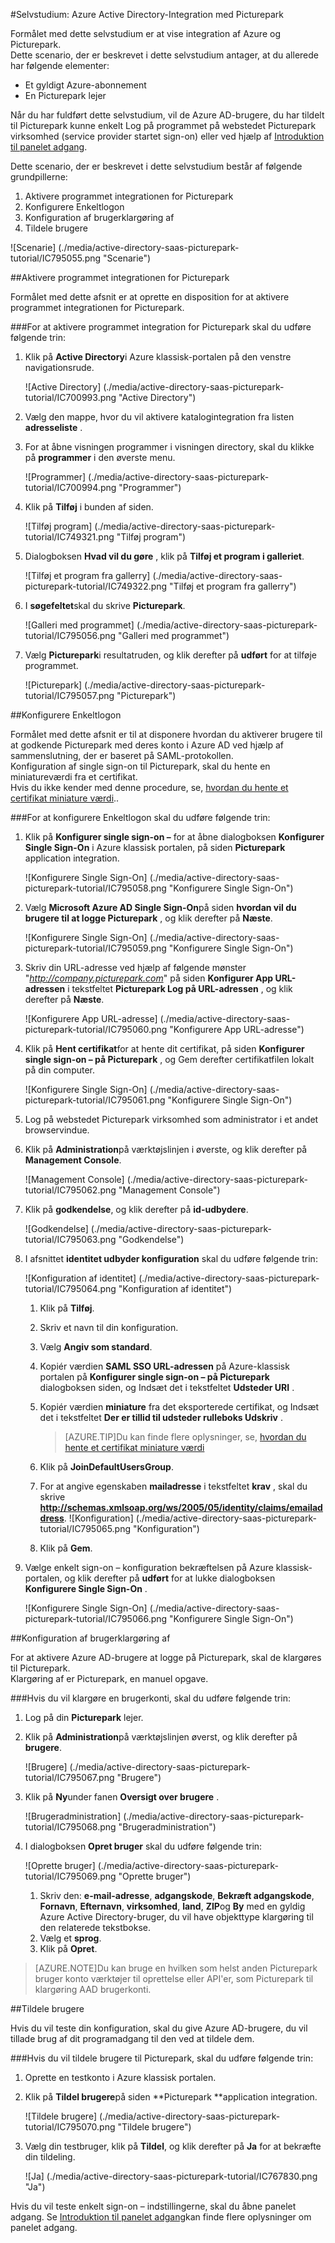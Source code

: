 <properties 
    pageTitle="Selvstudium: Azure Active Directory-Integration med Picturepark | Microsoft Azure" 
    description="Lær, hvordan du bruger Picturepark med Azure Active Directory til at aktivere enkeltlogon, automatiseret klargøring og mere!" 
    services="active-directory" 
    authors="jeevansd"  
    documentationCenter="na" 
    manager="femila"/>
<tags 
    ms.service="active-directory" 
    ms.devlang="na" 
    ms.topic="article" 
    ms.tgt_pltfrm="na" 
    ms.workload="identity" 
    ms.date="09/26/2016" 
    ms.author="jeedes" />

#<a name="tutorial-azure-active-directory-integration-with-picturepark"></a>Selvstudium: Azure Active Directory-Integration med Picturepark
  
Formålet med dette selvstudium er at vise integration af Azure og Picturepark.  
Dette scenario, der er beskrevet i dette selvstudium antager, at du allerede har følgende elementer:

-   Et gyldigt Azure-abonnement
-   En Picturepark lejer
  
Når du har fuldført dette selvstudium, vil de Azure AD-brugere, du har tildelt til Picturepark kunne enkelt Log på programmet på webstedet Picturepark virksomhed (service provider startet sign-on) eller ved hjælp af [Introduktion til panelet adgang](active-directory-saas-access-panel-introduction.md).
  
Dette scenario, der er beskrevet i dette selvstudium består af følgende grundpillerne:

1.  Aktivere programmet integrationen for Picturepark
2.  Konfigurere Enkeltlogon
3.  Konfiguration af brugerklargøring af
4.  Tildele brugere

![Scenarie] (./media/active-directory-saas-picturepark-tutorial/IC795055.png "Scenarie")

##<a name="enabling-the-application-integration-for-picturepark"></a>Aktivere programmet integrationen for Picturepark
  
Formålet med dette afsnit er at oprette en disposition for at aktivere programmet integrationen for Picturepark.

###<a name="to-enable-the-application-integration-for-picturepark-perform-the-following-steps"></a>For at aktivere programmet integration for Picturepark skal du udføre følgende trin:

1.  Klik på **Active Directory**i Azure klassisk-portalen på den venstre navigationsrude.

    ![Active Directory] (./media/active-directory-saas-picturepark-tutorial/IC700993.png "Active Directory")

2.  Vælg den mappe, hvor du vil aktivere katalogintegration fra listen **adresseliste** .

3.  For at åbne visningen programmer i visningen directory, skal du klikke på **programmer** i den øverste menu.

    ![Programmer] (./media/active-directory-saas-picturepark-tutorial/IC700994.png "Programmer")

4.  Klik på **Tilføj** i bunden af siden.

    ![Tilføj program] (./media/active-directory-saas-picturepark-tutorial/IC749321.png "Tilføj program")

5.  Dialogboksen **Hvad vil du gøre** , klik på **Tilføj et program i galleriet**.

    ![Tilføj et program fra gallerry] (./media/active-directory-saas-picturepark-tutorial/IC749322.png "Tilføj et program fra gallerry")

6.  I **søgefeltet**skal du skrive **Picturepark**.

    ![Galleri med programmet] (./media/active-directory-saas-picturepark-tutorial/IC795056.png "Galleri med programmet")

7.  Vælg **Picturepark**i resultatruden, og klik derefter på **udført** for at tilføje programmet.

    ![Picturepark] (./media/active-directory-saas-picturepark-tutorial/IC795057.png "Picturepark")

##<a name="configuring-single-sign-on"></a>Konfigurere Enkeltlogon
  
Formålet med dette afsnit er til at disponere hvordan du aktiverer brugere til at godkende Picturepark med deres konto i Azure AD ved hjælp af sammenslutning, der er baseret på SAML-protokollen.  
Konfiguration af single sign-on til Picturepark, skal du hente en miniatureværdi fra et certifikat.  
Hvis du ikke kender med denne procedure, se, [hvordan du hente et certifikat miniature værdi](http://youtu.be/YKQF266SAxI)..

###<a name="to-configure-single-sign-on-perform-the-following-steps"></a>For at konfigurere Enkeltlogon skal du udføre følgende trin:

1.  Klik på **Konfigurer single sign-on –** for at åbne dialogboksen **Konfigurer Single Sign-On** i Azure klassisk portalen, på siden **Picturepark** application integration.

    ![Konfigurere Single Sign-On] (./media/active-directory-saas-picturepark-tutorial/IC795058.png "Konfigurere Single Sign-On")

2.  Vælg **Microsoft Azure AD Single Sign-On**på siden **hvordan vil du brugere til at logge Picturepark** , og klik derefter på **Næste**.

    ![Konfigurere Single Sign-On] (./media/active-directory-saas-picturepark-tutorial/IC795059.png "Konfigurere Single Sign-On")

3.  Skriv din URL-adresse ved hjælp af følgende mønster "*http://company.picturepark.com*" på siden **Konfigurer App URL-adressen** i tekstfeltet **Picturepark Log på URL-adressen** , og klik derefter på **Næste**.

    ![Konfigurere App URL-adresse] (./media/active-directory-saas-picturepark-tutorial/IC795060.png "Konfigurere App URL-adresse")

4.  Klik på **Hent certifikat**for at hente dit certifikat, på siden **Konfigurer single sign-on – på Picturepark** , og Gem derefter certifikatfilen lokalt på din computer.

    ![Konfigurere Single Sign-On] (./media/active-directory-saas-picturepark-tutorial/IC795061.png "Konfigurere Single Sign-On")

5.  Log på webstedet Picturepark virksomhed som administrator i et andet browservindue.

6.  Klik på **Administration**på værktøjslinjen i øverste, og klik derefter på **Management Console**.

    ![Management Console] (./media/active-directory-saas-picturepark-tutorial/IC795062.png "Management Console")

7.  Klik på **godkendelse**, og klik derefter på **id-udbydere**.

    ![Godkendelse] (./media/active-directory-saas-picturepark-tutorial/IC795063.png "Godkendelse")

8.  I afsnittet **identitet udbyder konfiguration** skal du udføre følgende trin:

    ![Konfiguration af identitet] (./media/active-directory-saas-picturepark-tutorial/IC795064.png "Konfiguration af identitet")

    1.  Klik på **Tilføj**.
    2.  Skriv et navn til din konfiguration.
    3.  Vælg **Angiv som standard**.
    4.  Kopiér værdien **SAML SSO URL-adressen** på Azure-klassisk portalen på **Konfigurer single sign-on – på Picturepark** dialogboksen siden, og Indsæt det i tekstfeltet **Udsteder URI** .
    5.  Kopiér værdien **miniature** fra det eksporterede certifikat, og Indsæt det i tekstfeltet **Der er tillid til udsteder rulleboks Udskriv** .  

        >[AZURE.TIP]Du kan finde flere oplysninger, se, [hvordan du hente et certifikat miniature værdi](http://youtu.be/YKQF266SAxI)

    6.  Klik på **JoinDefaultUsersGroup**.
    7.  For at angive egenskaben **mailadresse** i tekstfeltet **krav** , skal du skrive **http://schemas.xmlsoap.org/ws/2005/05/identity/claims/emailaddress**.
        ![Konfiguration] (./media/active-directory-saas-picturepark-tutorial/IC795065.png "Konfiguration")
    8.  Klik på **Gem**.

9.  Vælge enkelt sign-on – konfiguration bekræftelsen på Azure klassisk-portalen, og klik derefter på **udført** for at lukke dialogboksen **Konfigurere Single Sign-On** .

    ![Konfigurere Single Sign-On] (./media/active-directory-saas-picturepark-tutorial/IC795066.png "Konfigurere Single Sign-On")

##<a name="configuring-user-provisioning"></a>Konfiguration af brugerklargøring af
  
For at aktivere Azure AD-brugere at logge på Picturepark, skal de klargøres til Picturepark.  
Klargøring af er Picturepark, en manuel opgave.

###<a name="to-provision-a-user-accounts-perform-the-following-steps"></a>Hvis du vil klargøre en brugerkonti, skal du udføre følgende trin:

1.  Log på din **Picturepark** lejer.

2.  Klik på **Administration**på værktøjslinjen øverst, og klik derefter på **brugere**.

    ![Brugere] (./media/active-directory-saas-picturepark-tutorial/IC795067.png "Brugere")

3.  Klik på **Ny**under fanen **Oversigt over brugere** .

    ![Brugeradministration] (./media/active-directory-saas-picturepark-tutorial/IC795068.png "Brugeradministration")

4.  I dialogboksen **Opret bruger** skal du udføre følgende trin:

    ![Oprette bruger] (./media/active-directory-saas-picturepark-tutorial/IC795069.png "Oprette bruger")

    1.  Skriv den: **e-mail-adresse**, **adgangskode**, **Bekræft adgangskode**, **Fornavn**, **Efternavn**, **virksomhed**, **land**, **ZIP**og **By** med en gyldig Azure Active Directory-bruger, du vil have objekttype klargøring til den relaterede tekstbokse.
    2.  Vælg et **sprog**.
    3.  Klik på **Opret**.

>[AZURE.NOTE]Du kan bruge en hvilken som helst anden Picturepark bruger konto værktøjer til oprettelse eller API'er, som Picturepark til klargøring AAD brugerkonti.

##<a name="assigning-users"></a>Tildele brugere
  
Hvis du vil teste din konfiguration, skal du give Azure AD-brugere, du vil tillade brug af dit programadgang til den ved at tildele dem.

###<a name="to-assign-users-to-picturepark-perform-the-following-steps"></a>Hvis du vil tildele brugere til Picturepark, skal du udføre følgende trin:

1.  Oprette en testkonto i Azure klassisk portalen.

2.  Klik på **Tildel brugere**på siden **Picturepark **application integration.

    ![Tildele brugere] (./media/active-directory-saas-picturepark-tutorial/IC795070.png "Tildele brugere")

3.  Vælg din testbruger, klik på **Tildel**, og klik derefter på **Ja** for at bekræfte din tildeling.

    ![Ja] (./media/active-directory-saas-picturepark-tutorial/IC767830.png "Ja")
  
Hvis du vil teste enkelt sign-on – indstillingerne, skal du åbne panelet adgang. Se [Introduktion til panelet adgang](active-directory-saas-access-panel-introduction.md)kan finde flere oplysninger om panelet adgang.